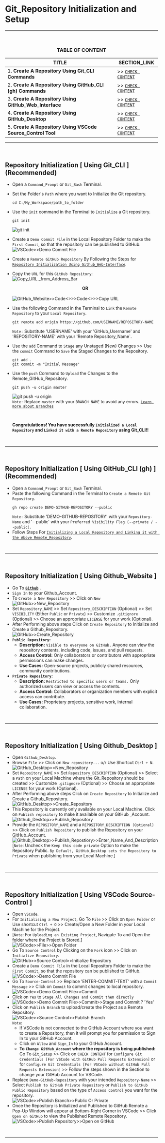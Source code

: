 # Git_Repository Initialization and Setup
---
<br>
<div align="center">
 
### TABLE OF CONTENT
 
| TITLE                                                                                                          | SECTION_LINK                                                                                  |
|----------------------------------------------------------------------------------------------------------------|-----------------------------------------------------------------------------------------------|
| 1.  **Create A Repository Using Git_CLI Commands**                                                             | >> [` CHECK CONTENT `](#repository-initialization--using-git_cli--recommended)                |
| 2.  **Create A Repository Using GitHub_CLI (gh) Commands**                                                     | >> [` CHECK CONTENT `](#repository-initialization--using-github_cli-gh--recommended)          |
| 3.  **Create A Repository Using GitHub_Web_Interface**                                                         | >> [` CHECK CONTENT `](#repository-initialization--using-github_website-)                     |
| 4.  **Create A Repository Using GitHub_Desktop**                                                               | >> [` CHECK CONTENT `](#repository-initialization--using-github_desktop-)                     |
| 5.  **Create A Repository Using VSCode Source_Control Tool**                                                   | >> [` CHECK CONTENT `](#repository-initialization--using-vscode-source-control-)              |
</div>

---
<br>

## Repository Initialization [ Using Git_CLI ] (Recommended)
  - Open a `Command_Prompt` or `Git_Bash` Terminal.
  - Set the Folder's `Path` where you want to Initialize the Git repository.
    ```
    cd C:/My_Workspace/path_to_folder
    ```
  - Use the `init` command in the Terminal to `Initialize` a Git repository.
    ```
    git init
    ```
    ![git init](https://github.com/user-attachments/assets/8842b3bd-c3b8-43d5-9a50-c437d24150f0)
    <br>
  - Create a `Demo Commit File` in the Local Repository Folder to make the `First Commit`, so that the repository can be published to GitHub.<br>
    ![VSCode>>Demo Commit File](https://github.com/user-attachments/assets/0f7f0742-fd4d-451a-9e67-0c0185ffae24)
    <br>
  - Create a `Remote GitHub Repository` By Following the Steps for [`Repository Initialization Using Github_Web-Interface`](#repository-initialization--using-github_website-).
  - Copy the `URL` for this `GitHub Repository`:<br>
    ![Copy_URL _from_Address_Bar](https://github.com/user-attachments/assets/c7453c89-51af-4bfe-bd31-76d62add8563)
    <br> <div align="center">**OR**</div> <br>
    ![GitHub_Website>>Code<>>>`Code<>`>>Copy URL](https://github.com/user-attachments/assets/6484b66b-f33a-404e-b4c2-9b7b2c6d1015)
    <br>
  - Use the following Command in the Terminal to `Link` the `Remote Repository` to your `Local Repository`.
    ```
    git remote add origin https://github.com/USERNAME/REPOSITORY-NAME
    ```
    `Note:` Substitute 'USERNAME' with your 'GitHub_Username' and 'REPOSITORY-NAME' with your 'Remote Repository_Name`.
  - Use the `add` Command to `Stage` any Unstaged (New) Changes >> Use the `commit` Command to `Save` the Staged Changes to the Repository.
    ```
    git add .
    git commit -m "Initial Message"
    ```
  - Use the `push` Command to `Upload` the Changes to the Remote_GitHub_Repository.
    ```
    git push -u origin master
    ```
    ![git push -u origin](https://github.com/user-attachments/assets/296259f7-fae7-452e-b9d8-edeba8748d98)
    <br>
    `Note:` Replace `master` with your `BRANCH_NAME` to avoid any errors. [`Learn more about Branches`](#)<br>
    
    <br>
    
    **Congratulations! You have successfully `Initialized a Local Repository` and `Linked it with a Remote Repository` using Git_CLI!!**
    

<br>

---
<br>

## Repository Initialization [ Using GitHub_CLI (gh) ] (Recommended)
  - Open a `Command_Prompt` or `Git_Bash` Terminal.
  - Paste the following Command in the Terminal to `Create a Remote Git Repository`.
    ```
    gh repo create DEMO-GITHUB-REPOSITORY --public
    ```
    `Note:` Substitute 'DEMO-GITHUB-REPOSITORY' with your `Repository-Name` and '--public' with your `Preferred Visibility Flag (--private / --public)`.
  - Follow Steps For [`Initializing a Local Repository and Linking it with the Above Remote_Repository`](#repository-initialization--using-git_cli--recommended).

<br>

---
<br>

## Repository Initialization [ Using Github_Website ]
  - Go To **[`Github`](https://github.com/)** .
  - `Sign In` to your Github_Account.
  - To `Create a New Repository` >> Click on `New`<br>
    ![GitHub>>New_Repository](https://github.com/user-attachments/assets/5c88809c-97f5-421b-9b56-5a9f44146b49)
    <br>
  - Set `Repository_NAME` >> Set `Repository_DESCRIPTION` (Optional) >> Set `VISIBILITY` (Either `Public` or `Private`) >> Customize `.gitignore` (Optional) >> Choose an appropriate `LICENSE` for your work (Optional).
  - After Performing above steps Click on `Create Repository` to Initialize and Create a Github_Repository.<br>
    ![GitHub>>Create_Repository](https://github.com/user-attachments/assets/17ec6a4a-1ab1-4feb-99f3-934d2cd39e27)
    <br>
  - **`Public Repository`:**
    - **Description:** `Visible to everyone on GitHub.` Anyone can view the repository contents, including code, issues, and pull requests.
    - **Access Control:** Only collaborators or contributors with appropriate permissions can make changes.
    - **Use Cases:** Open-source projects, publicly shared resources, community contributions.
  - **`Private Repository`:**
    - **Description:** `Restricted to specific users or teams.` Only authorized users can view or access the contents.
    - **Access Control:** Collaborators or organization members with explicit access can contribute.
    - **Use Cases:** Proprietary projects, sensitive work, internal collaboration.




<br>

---
<br>

## Repository Initialization [ Using Github_Desktop ]
  - Open `Github_Desktop`.
  - Browse `File` >> Click on `New repository...` o/r Use Shortcut ` Ctrl + N `.<br>
    ![GitHub_Desktop>>New_Repository](https://github.com/user-attachments/assets/0bae54da-c3de-400d-8901-b0440684e2bf)
    <br>
  - Set `Repository_NAME` >> Set `Repository_DESCRIPTION` (Optional) >> Select a `Path` on your Local Machine where the Git_Repository should be created >> Customize `.gitignore` (Optional) >> Choose an appropriate `LICENSE` for your work (Optional).
  - After Performing above steps Click on `Create Repository` to Initialize and Create a Github_Repository.<br>
    ![GitHub_Desktop>>Create_Repository](https://github.com/user-attachments/assets/6bf01418-cf4c-4ddb-b14d-5cf48b8f2475)
    <br>
  - This Repository is currently only available on your Local Machine. Click on `Publish repository` to make it available on your GitHub _Account.<br>
    ![Github_Desktop>>Publish_Repository](https://github.com/user-attachments/assets/44b52764-c714-433a-8d81-3cad977ee14e)
    <br>
  - Provide the `REPOSITORY_NAME` and a `REPOSITORY_DESCRIPTION (Optional)` >> Click on `Publish Repository` to publish the Repository on your GitHub_Account.<br>
    ![Github_Desktop>>Publish_Repostiory>>Enter_Name_And_Description](https://github.com/user-attachments/assets/8a91e346-562d-49d5-8320-2d631f3f6b79)<br>
    [`Note`: Uncheck the `Keep this code private` Option to make the Repository Public. `By Default, GitHub_Desktop sets the Repository to Private` when publishing from your Local Machine.]
<br>

---
<br>

## Repository Initialization [ Using VSCode Source-Control ]
  - Open `VSCode`.
  - For `Initialising a New Project`, Go To `File` >> Click on `Open Folder` or Use shortcut `Ctrl + O` >> Create/Open a New Folder in your Local Machine for the Project.
  - [`Note`: For `Uploading an Existing Project`, Navigate To and Open the folder where the Project is Stored.]<br>
    ![VSCode>>File>>Open Folder](https://github.com/user-attachments/assets/2b2ac1c6-4dda-4384-a205-fc05fb96bb6e)
    <br>
  - Go To `Source Control` by Clicking on the `Fork` icon >> Click on `Initialize Repository`.<br>
    ![GitHub>>Source Control>>Initialize Repository](https://github.com/user-attachments/assets/6abdcb44-6d06-44c6-b779-214503bc3f25)
    <br>
  - Create a `Demo Commit File` in the Local Repository Folder to make the `First Commit`, so that the repository can be published to GitHub.<br>
    ![VSCode>>Demo Commit File](https://github.com/user-attachments/assets/0f7f0742-fd4d-451a-9e67-0c0185ffae24)
    <br>
  - Go To `Source-Control` >> Replace 'ENTER-COMMIT-TEXT' with a `Commit Message` >> Click on `Commit` to commit changes to local repository.<br>
    ![VSCode>>Demo Commit File>>Commit](https://github.com/user-attachments/assets/4748d8ec-fb03-482b-b5b4-cb4cfb82d113)
    <br>
  - Click on `Yes` to `Stage All Changes and Commit them directly`<br>
    ![VSCode>>Demo Commit File>>Commit>>Stage and Commit ? 'Yes'](https://github.com/user-attachments/assets/e9cc609f-6974-49ed-8413-2815293baf52)
    <br>
  - Click on `Publish Branch` to upload/create the Project as a Remote Repository.<br>
    ![VSCode>>Source Control>>Publish Branch](https://github.com/user-attachments/assets/3a489239-db4c-4682-9369-669ffd0013e2)<br>
    `Note`:
    - If VSCode is not connected to the GitHub Account where you want to create a Repository, then it will prompt you for permission to Sign In to your GitHub Account.
    - Click on `Allow` and `Sign_In` to your GitHub Account.
    - **To `Change GitHub_Account` where the repository is being published:** Go To  [`Git_Setup`](Git_Setup.md) >> Click on `CHECK CONTENT` for `Configure Git Credentials [For VSCode with GitHub Pull Requests Extension]` or for `Configure Git Credentials [For VSCode without GitHub Pull Requests Extension]` >> Follow the steps shown in the Section to change your GitHub Account for VSCode.
  - Replace `Demo-GitHub-Repository` with your intended `Repository-Name` >> Select `Publish to GitHub Private Repository` or `Publish to GitHub Public Repository` based on the type of `Access Control` you want for the repository.<br>
    ![VSCode>>Publish Branch>>Public Or Private](https://github.com/user-attachments/assets/a6406ffa-74f4-4770-8c70-39a246462fef)
    <br>
  - Once the Repository is Initialized and Published to GitHub Remote a Pop-Up Window will appear at Bottom-Right Corner in VSCode >> Click `Open on GitHub` to view the Published Remote Repository.
    ![VSCode>>Publish Repository>>Open on GitHub](https://github.com/user-attachments/assets/2dfd78cf-7b3d-4fd4-bfe2-33a8d983324a)
<br>

---
<br>

